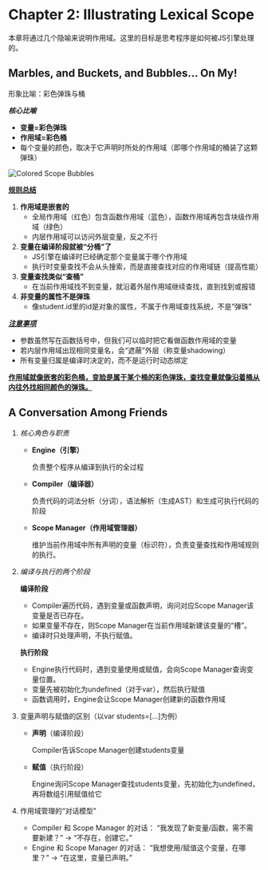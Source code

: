 # Chapter 2: Illustrating Lexical Scope

本章将通过几个隐喻来说明作用域。这里的目标是思考程序是如何被JS引擎处理的。

## Marbles, and Buckets, and Bubbles... On My!

形象比喻：彩色弹珠与桶

***核心比喻***

- **变量=彩色弹珠**
- **作用域=彩色桶**
- 每个变量的颜色，取决于它声明时所处的作用域（即哪个作用域的桶装了这颗弹珠）

![Colored Scope Bubbles](https://github.com/getify/You-Dont-Know-JS/raw/2nd-ed/scope-closures/images/fig2.png)

**<u>规则总结</u>**

1. **作用域是嵌套的**
   - 全局作用域（红色）包含函数作用域（蓝色），函数作用域再包含块级作用域（绿色）
   - 内层作用域可以访问外层变量，反之不行
2. **变量在编译阶段就被“分桶”了**
   - JS引擎在编译时已经确定那个变量属于哪个作用域
   - 执行时变量查找不会从头搜索，而是直接查找对应的作用域链（提高性能）
3. **变量查找类似“查桶”**
   - 在当前作用域找不到变量，就沿着外层作用域继续查找，直到找到或报错
4. **非变量的属性不是弹珠**
   - 像student.id里的id是对象的属性，不属于作用域查找系统，不是“弹珠”

**<u>*注意事项*</u>**

- 参数虽然写在函数括号中，但我们可以临时把它看做函数作用域的变量
- 若内层作用域出现相同变量名，会“遮蔽”外层（称变量shadowing）
- 所有变量归属是编译时决定的，而不是运行时动态绑定

**<u>作用域就像嵌套的彩色桶，变脸是属于某个桶的彩色弹珠，查找变量就像沿着桶从内往外找相同颜色的弹珠。</u>**

## A Conversation Among Friends

1. *核心角色与职责*

   - **Engine（引擎）**

     负责整个程序从编译到执行的全过程

   - **Compiler（编译器）**

     负责代码的词法分析（分词），语法解析（生成AST）和生成可执行代码的阶段

   - **Scope Manager（作用域管理器）**

     维护当前作用域中所有声明的变量（标识符），负责变量查找和作用域规则的执行。

2. *编译与执行的两个阶段*

   **编译阶段**

   - Compiler遍历代码，遇到变量或函数声明，询问对应Scope Manager该变量是否已存在。
   - 如果变量不存在，则Scope Manager在当前作用域新建该变量的“槽”。
   - 编译时只处理声明，不执行赋值。

   **执行阶段**

   - Engine执行代码时，遇到变量使用或赋值，会向Scope Manager查询变量位置。
   - 变量先被初始化为undefined（对于var），然后执行赋值
   - 函数调用时，Engine会让Scope Manager创建新的函数作用域

3. 变量声明与赋值的区别（以var students=[...]为例）

   - **声明**（编译阶段）

     Compiler告诉Scope Manager创建students变量

   - **赋值**（执行阶段）

     Engine询问Scope Manager查找students变量，先初始化为undefined，再将数组引用赋值给它

4. 作用域管理的“对话模型”

   - Compiler 和 Scope Manager 的对话：
      “我发现了新变量/函数，需不需要新建？” → “不存在，创建它。”
   - Engine 和 Scope Manager 的对话：
      “我想使用/赋值这个变量，在哪里？” → “在这里，变量已声明。”